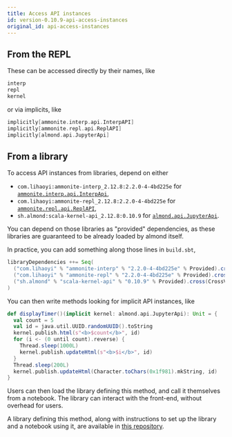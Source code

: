```yaml
---
title: Access API instances
id: version-0.10.9-api-access-instances
original_id: api-access-instances
---
```


## From the REPL

These can be accessed directly by their names, like

```scala
interp
repl
kernel
```

or via implicits, like

```scala
implicitly[ammonite.interp.api.InterpAPI]
implicitly[ammonite.repl.api.ReplAPI]
implicitly[almond.api.JupyterApi]
```

## From a library

To access API instances from libraries, depend on either
- `com.lihaoyi:ammonite-interp_2.12.8:2.2.0-4-4bd225e` for [`ammonite.interp.api.InterpApi`](api-ammonite.md#interpapi),
- `com.lihaoyi:ammonite-repl_2.12.8:2.2.0-4-4bd225e` for [`ammonite.repl.api.ReplAPI`](api-ammonite.md#replapi),
- `sh.almond:scala-kernel-api_2.12.8:0.10.9` for [`almond.api.JupyterApi`](api-jupyter.md#jupyterapi).

You can depend on those libraries as "provided" dependencies, as these libraries
are guaranteed to be already loaded by almond itself.

In practice, you can add something along those lines in `build.sbt`,

```scala
libraryDependencies ++= Seq(
  ("com.lihaoyi" % "ammonite-interp" % "2.2.0-4-4bd225e" % Provided).cross(CrossVersion.full), // for ammonite.interp.api.InterpApi
  ("com.lihaoyi" % "ammonite-repl" % "2.2.0-4-4bd225e" % Provided).cross(CrossVersion.full), // for ammonite.repl.api.ReplAPI
  ("sh.almond" % "scala-kernel-api" % "0.10.9" % Provided).cross(CrossVersion.full) // for almond.api.JupyterApi
)
```

You can then write methods looking for implicit
API instances, like

```scala
def displayTimer()(implicit kernel: almond.api.JupyterApi): Unit = {
  val count = 5
  val id = java.util.UUID.randomUUID().toString
  kernel.publish.html(s"<b>$count</b>", id)
  for (i <- (0 until count).reverse) {
    Thread.sleep(1000L)
    kernel.publish.updateHtml(s"<b>$i</b>", id)
  }
  Thread.sleep(200L)
  kernel.publish.updateHtml(Character.toChars(0x1f981).mkString, id)
}
```

Users can then load the library defining this method, and call it themselves
from a notebook. The library can interact with the front-end, without overhead
for users.

A library defining this method, along with instructions to set up the library and
a notebook using it, are available in
[this repository](https://github.com/almond-sh/example-library-jupyter-api).
